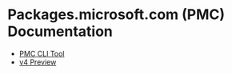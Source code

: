 # Packages.microsoft.com (PMC) Documentation
- [PMC CLI Tool](pmctool/index.md)
- [v4 Preview](preview/index.md)